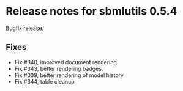 # Release notes for sbmlutils 0.5.4

Bugfix release.

## Fixes
- Fix #340, improved document rendering
- Fix #343, better rendering badges.
- Fix #339, better rendering of model history
- Fix #344, table cleanup 

